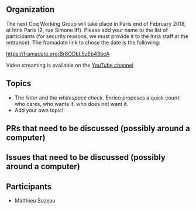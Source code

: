 Organization
------------

The next Coq Working Group will take place in Paris end of February 2018, at Inria Paris (2, rue Simone Iff). 
Please add your name to the list of participants (for security reasons, we must provide it to the Inria staff at the entrance). The framadate link to chose the date is the following:

   https://framadate.org/Br8ODbL5zEb43bcA

Video streaming is available on the [YouTube channel](https://www.youtube.com/channel/UCbJo6gYYr0OF18x01M4THdQ)

Topics
------

- The *linter* and the *whitespace check*.
  Enrico proposes a quick count: who cares, who wants it, who does not want it.
- Add your own topic!

PRs that need to be discussed (possibly around a computer)
----------------------------------------------------------

Issues that need to be discussed (possibly around a computer)
-------------------------------------------------------------

Participants
------------
- Matthieu Sozeau